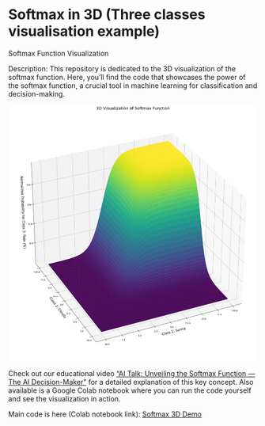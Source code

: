 # Softmax in 3D (Three classes visualisation example)
Softmax Function Visualization

Description: This repository is dedicated to the 3D visualization of the softmax function. Here, you’ll find the code that showcases the power of the softmax function, a crucial tool in machine learning for classification and decision-making. 

<img src="Без названия (3).png" width="850">

Check out our educational video [“AI Talk: Unveiling the Softmax Function — The AI Decision-Maker”](https://youtu.be/RaVu5dFzYHw?si=x5uQgDtpdNmohjPU) for a detailed explanation of this key concept. Also available is a Google Colab notebook where you can run the code yourself and see the visualization in action.

Main code is here (Colab notebook link): [Softmax 3D Demo](https://bit.ly/softmax3Ddemo)
